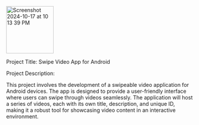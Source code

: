 
<img width="127" alt="Screenshot 2024-10-17 at 10 13 39 PM" src="https://github.com/user-attachments/assets/806a267a-4de8-488a-9289-0b4296e10713">


Project Title: Swipe Video App for Android

Project Description:

This project involves the development of a swipeable video application for Android devices. The
app is designed to provide a user-friendly interface where users can swipe through videos
seamlessly. The application will host a series of videos, each with its own title, description, and
unique ID, making it a robust tool for showcasing video content in an interactive environment.
